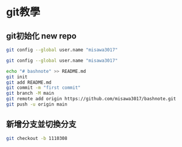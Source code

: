 # git教學

## git初始化 new repo

```bash
git config --global user.name "misawa3017"
```

```bash
git config --global user.name "misawa3017"
```

```bash
echo "# bashnote" >> README.md
git init
git add README.md
git commit -m "first commit"
git branch -M main
git remote add origin https://github.com/misawa3017/bashnote.git
git push -u origin main
```

## 新增分支並切換分支

```bash
git checkout -b 1110308
```
